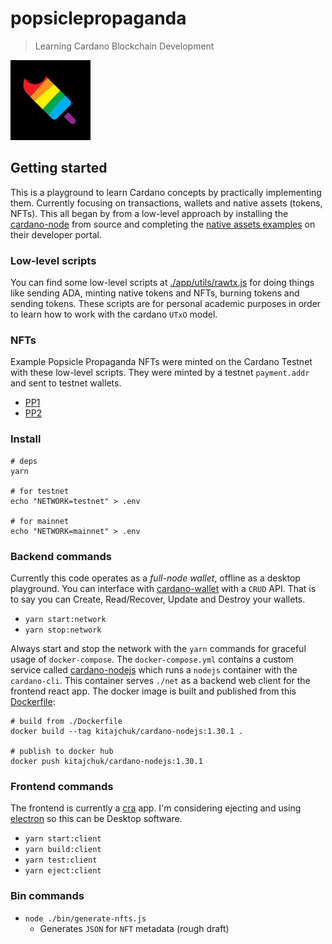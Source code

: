 popsiclepropaganda
==================

> Learning Cardano Blockchain Development

<img src="./public/assets/RainbowPopsicle.png" width="128" />

## Getting started

This is a playground to learn Cardano concepts by practically implementing them. Currently focusing on transactions, wallets and native assets (tokens, NFTs). This all began by from a low-level approach by installing the [cardano-node](https://github.com/input-output-hk/cardano-node) from source and completing the [native assets examples](https://developers.cardano.org/docs/native-tokens/minting) on their developer portal.

### Low-level scripts

You can find some low-level scripts at [./app/utils/rawtx.js](./app/utils/rawtx.js) for doing things like sending ADA, minting native tokens and NFTs, burning tokens and sending tokens. These scripts are for personal academic purposes in order to learn how to work with the cardano `UTxO` model.

### NFTs

Example Popsicle Propaganda NFTs were minted on the Cardano Testnet with these low-level scripts. They were minted by a testnet `payment.addr` and sent to testnet wallets.

- [PP1](https://testnet.cardanoscan.io/token/6073ac5ca6373410319f896ca88d33094d5da8d37d505ab70848b90b505031)
- [PP2](https://testnet.cardanoscan.io/token/b9f1705170d75f144a4fd0636c2928b2bb39a5ab4db343978a0a1568505032)

### Install

```shell
# deps
yarn

# for testnet
echo "NETWORK=testnet" > .env

# for mainnet
echo "NETWORK=mainnet" > .env
```

### Backend commands

Currently this code operates as a *full-node wallet*, offline as a desktop playground. You can interface with [cardano-wallet](https://github.com/input-output-hk/cardano-wallet) with a `CRUD` API. That is to say you can Create, Read/Recover, Update and Destroy your wallets.

- `yarn start:network`
- `yarn stop:network`

Always start and stop the network with the `yarn` commands for graceful usage of `docker-compose`. The `docker-compose.yml` contains a custom service called [cardano-nodejs](https://hub.docker.com/r/kitajchuk/cardano-nodejs) which runs a `nodejs` container with the `cardano-cli`. This container serves `./net` as a backend web client for the frontend react app. The docker image is built and published from this [Dockerfile](./Dockerfile):

```shell
# build from ./Dockerfile
docker build --tag kitajchuk/cardano-nodejs:1.30.1 .

# publish to docker hub
docker push kitajchuk/cardano-nodejs:1.30.1
```

### Frontend commands

The frontend is currently a [cra](https://create-react-app.dev) app. I'm considering ejecting and using [electron](https://github.com/electron/electron) so this can be Desktop software.

- `yarn start:client`
- `yarn build:client`
- `yarn test:client`
- `yarn eject:client`


### Bin commands

- `node ./bin/generate-nfts.js`
  - Generates `JSON` for `NFT` metadata (rough draft)
